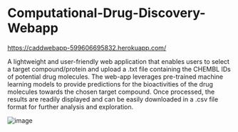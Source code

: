# Computational-Drug-Discovery-Webapp
https://caddwebapp-599606695832.herokuapp.com/

A lightweight and user-friendly web application that enables users to select a target compound/protein and upload a .txt file containing the CHEMBL IDs of potential drug molecules. The web-app leverages pre-trained machine learning models to provide predictions for the bioactivities of the drug molecules towards the chosen target compound. Once processed, the results are readily displayed and can be easily downloaded in a .csv file format for further analysis and exploration.

![image](https://github.com/arimelf/Computational-Drug-Discovery-Webapp/assets/132332761/3c313b0e-f22d-4c03-8b94-ee6b180e2fdf)

